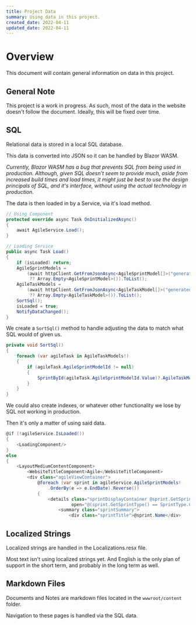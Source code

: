 ```yaml
---
title: Project Data 
summary: Using data in this project. 
created_date: 2022-04-11 
updated_date: 2022-04-11
---
```


# Overview

This document will contain general information on data in this project.

## General Note

This project is a work in progress. As such, most of the data in the website doesn't follow the document. Ideally, this
will be fixed over time.

## SQL

Relational data is stored in a local SQL database.

This data is converted into JSON so it can be handled by Blazor WASM.

<i>Currently, Blazor WASM has a bug that prevents SQL from being used in production. Although, given SQL doesn't seem to
provide much, aside from increased build times and load times, it might just be best to use the design principals of
SQL, and it's interface, without using the actual technology in production.</i>

The data is then loaded in by a Service, via it's load method.

```csharp
// Using Component
protected override async Task OnInitializedAsync()
{
    await AgileService.Load();
}
```

```csharp
// Loading Service
public async Task Load()
{
    if (isLoaded) return;
    AgileSprintModels =
        (await httpClient.GetFromJsonAsync<AgileSprintModel[]>("generated/AgileSprintModels.json")
         ?? Array.Empty<AgileSprintModel>()).ToList();
    AgileTaskModels =
        (await httpClient.GetFromJsonAsync<AgileTaskModel[]>("generated/AgileTaskModels.json")
         ?? Array.Empty<AgileTaskModel>()).ToList();
    SortSql();
    isLoaded = true;
    NotifyDataChanged();
}
```

We create a `SortSql()` method to handle adjusting the data to match what SQL would of given us.

```csharp
private void SortSql()
{
    foreach (var agileTask in AgileTaskModels!)
    {
        if (agileTask.AgileSprintModelId != null)
        {
            SprintById(agileTask.AgileSprintModelId.Value)?.AgileTaskModels.Add(agileTask);
        }
    }
}
```

We could also create indexes, or whatever other functionality we lose by SQL not working in production.

Then it's only a matter of using said data.

```csharp
@if (!agileService.IsLoaded())
{
    <LoadingComponent/>
}
else
{
    <LayoutMediumContentComponent>
        <WebsiteTitleComponent>Agile</WebsiteTitleComponent>
        <div class="agileViewContainer">
            @foreach (var sprint in agileService.AgileSprintModels!
                .OrderBy(e => e.EndDate).Reverse())
            {
                <details class="sprintDisplayContainer @sprint.GetSprintType().ToLower()"
                         open="@(sprint.GetSprintType() == SprintType.Current)">
                    <summary class="sprintSummary">
                        <div class="sprintTitle">@sprint.Name</div>
```

## Localized Strings

Localized strings are handled in the Localizations.resx file.

Most text isn't using localized strings yet. And English is the only plan of support in the short term, and probably in
the long term as well.

## Markdown Files

Documents and Notes are markdown files located in the `wwwroot/content` folder.

Navigation to these pages is handled via the SQL data. 